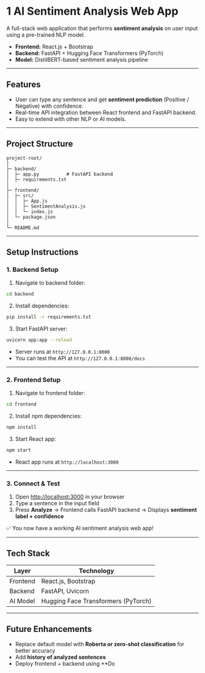 # 1 AI Sentiment Analysis Web App

A full-stack web application that performs **sentiment analysis** on user input using a pre-trained NLP model.

* **Frontend:** React.js + Bootstrap
* **Backend:** FastAPI + Hugging Face Transformers (PyTorch)
* **Model:** DistilBERT-based sentiment analysis pipeline

---

## Features

* User can type any sentence and get **sentiment prediction** (Positive / Negative) with confidence.
* Real-time API integration between React frontend and FastAPI backend.
* Easy to extend with other NLP or AI models.

---

## Project Structure

```
project-root/
│
├─ backend/
│  ├─ app.py          # FastAPI backend
│  ├─ requirements.txt
│
├─ frontend/
│  ├─ src/
│  │  ├─ App.js
│  │  ├─ SentimentAnalysis.js
│  │  └─ index.js
│  └─ package.json
│
└─ README.md
```

---

## Setup Instructions

### 1. Backend Setup

1. Navigate to backend folder:

```bash
cd backend
```

2. Install dependencies:

```bash
pip install -r requirements.txt
```

3. Start FastAPI server:

```bash
uvicorn app:app --reload
```

* Server runs at `http://127.0.0.1:8000`
* You can test the API at `http://127.0.0.1:8000/docs`

---

### 2. Frontend Setup

1. Navigate to frontend folder:

```bash
cd frontend
```

2. Install npm dependencies:

```bash
npm install
```

3. Start React app:

```bash
npm start
```

* React app runs at `http://localhost:3000`

---

### 3. Connect & Test

1. Open [http://localhost:3000](http://localhost:3000) in your browser
2. Type a sentence in the input field
3. Press **Analyze** → Frontend calls FastAPI backend → Displays **sentiment label + confidence**

✅ You now have a working AI sentiment analysis web app!

---

## Tech Stack

| Layer    | Technology                          |
| -------- | ----------------------------------- |
| Frontend | React.js, Bootstrap                 |
| Backend  | FastAPI, Uvicorn                    |
| AI Model | Hugging Face Transformers (PyTorch) |

---

## Future Enhancements

* Replace default model with **Roberta or zero-shot classification** for better accuracy
* Add **history of analyzed sentences**
* Deploy frontend + backend using \*\*Do
